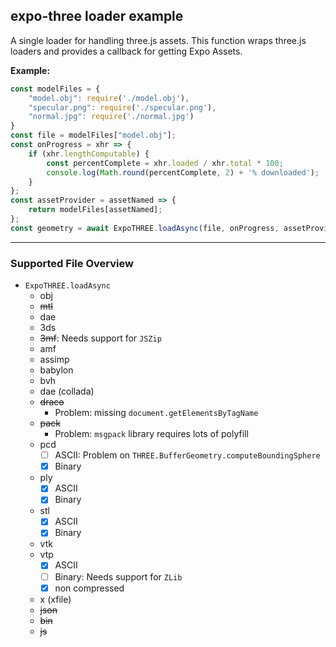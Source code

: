 ## expo-three loader example

A single loader for handling three.js assets. This function wraps three.js loaders and provides a
callback for getting Expo Assets.

**Example:**

```js
const modelFiles = {
    "model.obj": require('./model.obj'),
    "specular.png": require('./specular.png'),
    "normal.jpg": require('./normal.jpg')
}
const file = modelFiles["model.obj"];
const onProgress = xhr => {
    if (xhr.lengthComputable) {
        const percentComplete = xhr.loaded / xhr.total * 100;
        console.log(Math.round(percentComplete, 2) + '% downloaded');
    }
};
const assetProvider = assetNamed => {
    return modelFiles[assetNamed];
};
const geometry = await ExpoTHREE.loadAsync(file, onProgress, assetProvider);
```

---

### Supported File Overview

* `ExpoTHREE.loadAsync`
  * obj
  * ~~mtl~~
  * dae
  * 3ds
  * ~~3mf~~: Needs support for `JSZip`
  * amf
  * assimp
  * babylon
  * bvh
  * dae (collada)
  * ~~draco~~
    * Problem: missing `document.getElementsByTagName`
  * ~~pack~~
    * Problem: `msgpack` library requires lots of polyfill
  * pcd
    * [ ] ASCII: Problem on `THREE.BufferGeometry.computeBoundingSphere`
    * [x] Binary
  * ply
    * [x] ASCII
    * [x] Binary
  * stl
    * [x] ASCII
    * [x] Binary
  * vtk
  * vtp
    * [x] ASCII
    * [ ] Binary: Needs support for `ZLib`
    * [x] non compressed
  * x (xfile)
  * ~~json~~
  * ~~bin~~
  * ~~js~~
